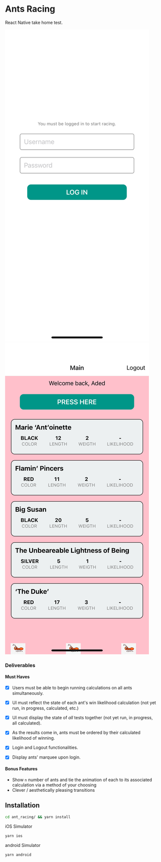 
# Ants Racing

React Native take home test.

![GitHub Logo](images/login.png)
![GitHub Logo](images/main.png)

### Deliverables

#### Must Haves

- [x] Users must be able to begin running calculations on all ants simultaneously.
- [x] UI must reflect the state of each ant's win likelihood calculation (not yet run, in progress, calculated, etc.)
- [x] UI must display the state of *all* tests together (not yet run, in progress, all calculated).
- [x] As the results come in, ants must be ordered by their calculated likelihood of winning.
- [x] Login and Logout functionalities.
- [x] Display ants' marquee upon login.


#### Bonus Features

- Show `n` number of ants and tie the animation of each to its associated calculation via a method of your choosing
- Clever / aesthetically pleasing transitions

## Installation

```bash
cd ant_racing/ && yarn install
```

iOS Simulator
```bash
yarn ios
```

android Simulator
```bash
yarn android
```



